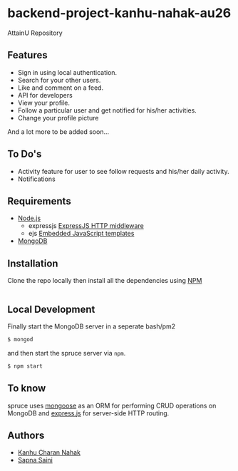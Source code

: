# backend-project-kanhu-nahak-au26 
AttainU Repository



## Features

- Sign in using local authentication.
- Search for your other users.
- Like and comment on a feed.
- API for developers
- View your profile.
- Follow a particular user and get notified for his/her activities.
- Change your profile picture

And a lot more to be added soon...

## To Do's

- Activity feature for user to see follow requests and his/her daily activity.
- Notifications

## Requirements

- [Node.js](https://nodejs.org)
  - expressjs [ExpressJS HTTP middleware](https://npmjs.org/package/express)
  - ejs [Embedded JavaScript templates](https://npmjs.org/package/ejs)
- [MongoDB](http://mongodb.org)

## Installation

Clone the repo locally then install all the dependencies using [NPM](https://npmjs.org/)

```bash

```

## Local Development





Finally start the MongoDB server in a seperate bash/pm2

```bash
$ mongod
```

and then start the spruce server via `npm`.

```bash
$ npm start
```

## To know

spruce uses [mongoose](https://npmjs.org/package/mongoose) as an ORM for performing CRUD operations on MongoDB and [express.js](https://npmjs.com/package/express) for server-side HTTP routing.


## Authors

- [Kanhu Charan Nahak](http://github.com/kanhu-nahak-au26)
- [Sapna Saini](https://github.com/saini-sapna-au26)



